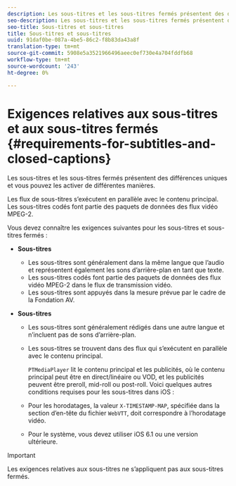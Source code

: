 ```yaml
---
description: Les sous-titres et les sous-titres fermés présentent des différences uniques et vous pouvez les activer de différentes manières.
seo-description: Les sous-titres et les sous-titres fermés présentent des différences uniques et vous pouvez les activer de différentes manières.
seo-title: Sous-titres et sous-titres
title: Sous-titres et sous-titres
uuid: 91daf0be-087a-4be5-86c2-f8b83da43a8f
translation-type: tm+mt
source-git-commit: 5908e5a3521966496aeec0ef730e4a704fddfb68
workflow-type: tm+mt
source-wordcount: '243'
ht-degree: 0%

---
```



# Exigences relatives aux sous-titres et aux sous-titres fermés {#requirements-for-subtitles-and-closed-captions}

Les sous-titres et les sous-titres fermés présentent des différences uniques et vous pouvez les activer de différentes manières.

Les flux de sous-titres s’exécutent en parallèle avec le contenu principal. Les sous-titres codés font partie des paquets de données des flux vidéo MPEG-2.

Vous devez connaître les exigences suivantes pour les sous-titres et sous-titres fermés :

* **Sous-titres**

   * Les sous-titres sont généralement dans la même langue que l’audio et représentent également les sons d’arrière-plan en tant que texte.
   * Les sous-titres codés font partie des paquets de données des flux vidéo MPEG-2 dans le flux de transmission vidéo.
   * Les sous-titres sont appuyés dans la mesure prévue par le cadre de la Fondation AV.

* **Sous-titres**

   * Les sous-titres sont généralement rédigés dans une autre langue et n’incluent pas de sons d’arrière-plan.
   * Les sous-titres se trouvent dans des flux qui s’exécutent en parallèle avec le contenu principal.

      `PTMediaPlayer` lit le contenu principal et les publicités, où le contenu principal peut être en direct/linéaire ou VOD, et les publicités peuvent être preroll, mid-roll ou post-roll.
   Voici quelques autres conditions requises pour les sous-titres dans iOS :

   * Pour les horodatages, la valeur `X-TIMESTAMP-MAP`, spécifiée dans la section d’en-tête du fichier `WebVTT`, doit correspondre à l’horodatage vidéo.

   * Pour le système, vous devez utiliser iOS 6.1 ou une version ultérieure.


>[!IMPORTANT]
>
>Les exigences relatives aux sous-titres ne s’appliquent pas aux sous-titres fermés.

